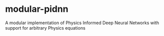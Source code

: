 # modular-pidnn
A modular implementation of Physics Informed Deep Neural Networks with support for arbitrary Physics equations
